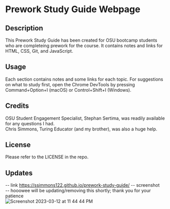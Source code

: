 # Prework Study Guide Webpage

## Description

This Prework Study Guide has been created for OSU bootcamp students who are completeing prework for the course. It contains notes and links for HTML, CSS, Git, and JavaScript.

## Usage

Each section contains notes and some links for each topic. For suggestions on what to study first, open the Chrome DevTools by pressing Command+Option+I (macOS) or Control+Shift+I (Windows). 

## Credits

OSU Student Engagement Specialist, Stephan Sertima, was readily available for any questions I had. <br>
Chris Simmons, Turing Educator (and my brother), was also a huge help. 

## License

Please refer to the LICENSE in the repo.

## Updates
-- link https://ssimmons122.github.io/prework-study-guide/ 
-- screenshot <br>
-- hooowee will be updating/removing this shortly; thank you for your patience <br>
![Screenshot 2023-03-12 at 11 44 44 PM](https://user-images.githubusercontent.com/121777930/224603658-15aad6c4-9d3e-41e2-a60f-6fad5b4fe6e6.png)
